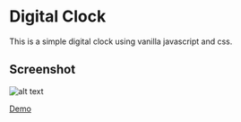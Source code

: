 # Digital Clock

This is a simple digital clock using vanilla javascript and css.

## Screenshot 

![alt text](https://github.com/mehedimi/digital-clock/blob/master/assets/image.png?raw=true "Screenshot")

[Demo](https://mehedimi.github.io/digital-clock) 